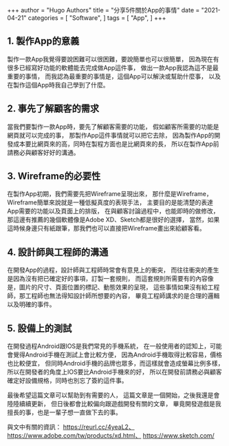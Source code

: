 +++
author = "Hugo Authors"
title = "分享5件關於App的事情"
date = "2021-04-21"
categories = [
    "Software",
]
tags = [
    "App",
]
+++

## 1. 製作App的意義

製作一款App我覺得要說困難可以很困難，要說簡單也可以很簡單，
因為現在有很多已經寫好功能的軟體能去完成做App這件事，
做出一款App我認為這不是最重要的事情，
而我認為最重要的事情是，這個App可以解決或幫助什麼事，
以及在製作這個App時我自己學到了什麼。

## 2. 事先了解顧客的需求

當我們要製作一款App時，要先了解顧客需要的功能，
假如顧客所需要的功能是網頁就可以完成的事，
那製作App這件事情就可以把它去除，
因為製作App的開發成本要比網頁來的高，同時在製程方面也是比網頁來的長，
所以在製作App前請務必與顧客好好的溝通。

## 3. Wireframe的必要性

在製作App初期，我們需要先把Wireframe呈現出來，
那什麼是Wireframe，Wireframe簡單來說就是一種低擬真度的表現手法，
主要目的是能清楚的表達App需要的功能以及頁面上的排版，
在與顧客討論過程中，也能即時的做修改，
那這邊有推薦的幾個軟體像是Adobe XD、Sketch都是很好的選擇，
當然，如果這時候身邊只有紙跟筆，那我們也可以直接把Wireframe畫出來給顧客看。

## 4. 設計師與工程師的溝通

在開發App的過程，設計師與工程師時常會有意見上的衝突，
而往往衝突的產生是因為沒有把已確定好的事項，訂製一套規則，
而這套規則所需要有的內容像是，圖片的尺寸、頁面位置的標記、動態效果的呈現，
這些事情如果沒有給工程師，那工程師也無法得知設計師所想要的內容，
畢竟工程師講求的是合理的邏輯以及明確的事件。

## 5. 設備上的測試

在開發過程Android跟IOS是我們常見的手機系統，
在一般使用者的認知上，可能會覺得Android手機在測試上會比較方便，
因為Android手機取得比較容易，價格也比較便宜，
但同時Android手機的品牌也眾多，而這樣就會造成螢幕比例多樣，
所以在開發者的角度上IOS要比Android手機來的好，
所以在開發前請務必與顧客確定好設備規格，同時也別忘了簽約這件事。

最後希望這篇文章可以幫助到有需要的人，
這篇文章是一個開始，之後我還是會陸陸續續更新，
但日後都會比較偏向跟遊戲開發有關的文章，
畢竟開發遊戲是我擅長的事，也是一輩子想一直做下去的事。

與文中有關的資訊：
https://reurl.cc/4yeaL2、
https://www.adobe.com/tw/products/xd.html、
https://www.sketch.com/